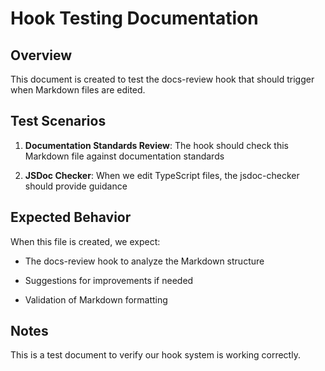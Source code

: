 # Hook Testing Documentation

## Overview

This document is created to test the docs-review hook that should trigger when
Markdown files are edited.

## Test Scenarios

1. **Documentation Standards Review**: The hook should check this Markdown file
   against documentation standards

2. **JSDoc Checker**: When we edit TypeScript files, the jsdoc-checker should
   provide guidance

## Expected Behavior

When this file is created, we expect:

- The docs-review hook to analyze the Markdown structure

- Suggestions for improvements if needed

- Validation of Markdown formatting

## Notes

This is a test document to verify our hook system is working correctly.
